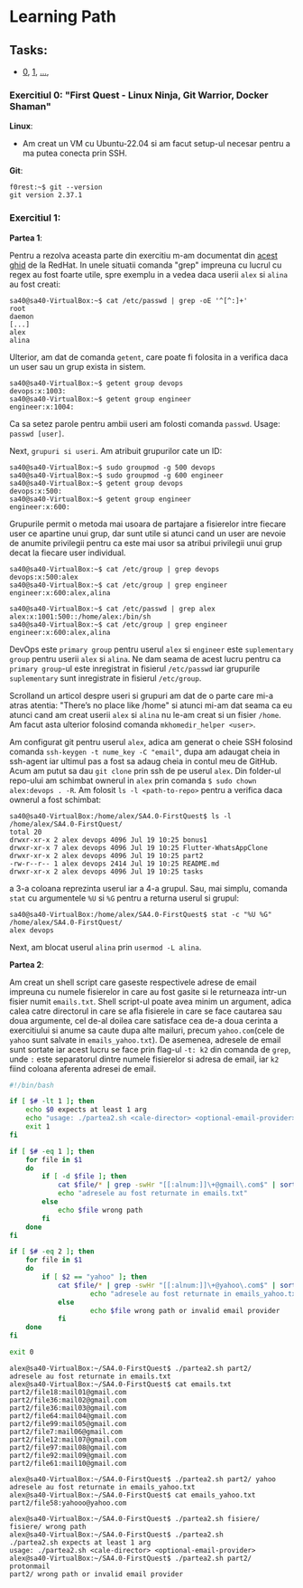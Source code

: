 # Learning Path

## Tasks:
- [0](https://github.com/GabrielBrezeanu/SA4.0-FirstQuest/blob/master/tasks/1stWEEK_README.md), [1](), [...](),

### Exercitiul 0: "First Quest - Linux Ninja, Git Warrior, Docker Shaman"

**Linux**:

- Am creat un VM cu Ubuntu-22.04 si am facut setup-ul necesar pentru a ma putea conecta prin SSH.

**Git**:
```console
f0rest:~$ git --version 
git version 2.37.1
```

### Exercitiul 1:
**Partea 1**:

Pentru a rezolva aceasta parte din exercitiu m-am documentat din [acest ghid](https://www.redhat.com/sysadmin/manage-permissions) de la RedHat.
In unele situatii comanda "grep" impreuna cu lucrul cu regex au fost foarte utile, spre exemplu in a vedea daca userii `alex` si `alina` au fost creati:
```console
sa40@sa40-VirtualBox:~$ cat /etc/passwd | grep -oE '^[^:]+'
root
daemon
[...]
alex
alina
```
Ulterior, am dat de comanda `getent`, care poate fi folosita in a verifica daca un user sau un grup exista in sistem.
```console
sa40@sa40-VirtualBox:~$ getent group devops
devops:x:1003:
sa40@sa40-VirtualBox:~$ getent group engineer
engineer:x:1004:
```

Ca sa setez parole pentru ambii useri am folosti comanda `passwd`. Usage: `passwd [user]`.

Next, `grupuri si useri`. Am atribuit grupurilor cate un ID:
```console
sa40@sa40-VirtualBox:~$ sudo groupmod -g 500 devops
sa40@sa40-VirtualBox:~$ sudo groupmod -g 600 engineer
sa40@sa40-VirtualBox:~$ getent group devops
devops:x:500:
sa40@sa40-VirtualBox:~$ getent group engineer
engineer:x:600:
```
Grupurile permit o metoda mai usoara de partajare a fisierelor intre fiecare user ce apartine unui grup, dar sunt utile si atunci cand un user are nevoie de anumite privilegii pentru ca este mai usor sa atribui privilegii unui grup decat la fiecare user individual.

```console
sa40@sa40-VirtualBox:~$ cat /etc/group | grep devops
devops:x:500:alex
sa40@sa40-VirtualBox:~$ cat /etc/group | grep engineer
engineer:x:600:alex,alina

sa40@sa40-VirtualBox:~$ cat /etc/passwd | grep alex
alex:x:1001:500::/home/alex:/bin/sh
sa40@sa40-VirtualBox:~$ cat /etc/group | grep engineer
engineer:x:600:alex,alina
```
DevOps este `primary group` pentru userul `alex` si `engineer` este `suplementary group` pentru userii `alex` si `alina`. Ne dam seama de acest lucru pentru ca `primary group`-ul este inregistrat in fisierul `/etc/passwd` iar grupurile `suplementary` sunt inregistrate in fisierul `/etc/group`.

Scrolland un articol despre useri si grupuri am dat de o parte care mi-a atras atentia: "There’s no place like /home" si atunci mi-am dat seama ca eu atunci cand am creat userii `alex` si `alina` nu le-am creat si un fisier `/home`. Am facut asta ulterior folosind comanda `mkhomedir_helper <user>`.

Am configurat git pentru userul `alex`, adica am generat o cheie SSH folosind comanda `ssh-keygen -t nume_key -C "email"`, dupa am adaugat cheia in ssh-agent iar ultimul pas a fost sa adaug cheia in contul meu de GitHub. Acum am putut sa dau `git clone` prin ssh de pe userul `alex`. Din folder-ul repo-ului am schimbat ownerul in `alex` prin comanda `$ sudo chown alex:devops . -R`. Am folosit `ls -l <path-to-repo>` pentru a verifica daca ownerul a fost schimbat:
```console
sa40@sa40-VirtualBox:/home/alex/SA4.0-FirstQuest$ ls -l /home/alex/SA4.0-FirstQuest/
total 20
drwxr-xr-x 2 alex devops 4096 Jul 19 10:25 bonus1
drwxr-xr-x 7 alex devops 4096 Jul 19 10:25 Flutter-WhatsAppClone
drwxr-xr-x 2 alex devops 4096 Jul 19 10:25 part2
-rw-r--r-- 1 alex devops 2414 Jul 19 10:25 README.md
drwxr-xr-x 2 alex devops 4096 Jul 19 10:25 tasks
```
a 3-a coloana reprezinta userul iar a 4-a grupul. Sau, mai simplu, comanda `stat` cu argumentele `%U` si `%G` pentru a returna userul si grupul:
```console
sa40@sa40-VirtualBox:/home/alex/SA4.0-FirstQuest$ stat -c "%U %G" /home/alex/SA4.0-FirstQuest/
alex devops
```
Next, am blocat userul `alina` prin `usermod -L alina`.

**Partea 2**:

Am creat un shell script care gaseste respectivele adrese de email impreuna cu numele fisierelor in care au fost gasite si le returneaza intr-un fisier numit `emails.txt`. Shell script-ul poate avea minim un argument, adica calea catre directorul in care se afla fisierele in care se face cautarea sau doua argumente, cel de-al doilea care satisface cea de-a doua cerinta a exercitiului si anume sa caute dupa alte mailuri, precum `yahoo.com`(cele de `yahoo` sunt salvate in `emails_yahoo.txt`). De asemenea, adresele de email sunt sortate iar acest lucru se face prin flag-ul `-t: k2` din comanda de `grep`, unde `:` este separatorul dintre numele fisierelor si adresa de email, iar `k2` fiind coloana aferenta adresei de email.
```bash
#!/bin/bash

if [ $# -lt 1 ]; then
	echo $0 expects at least 1 arg
	echo "usage: ./partea2.sh <cale-director> <optional-email-provider>"
	exit 1
fi

if [ $# -eq 1 ]; then
	for file in $1
	do
		if [ -d $file ]; then
			cat $file/* | grep -swHr "[[:alnum:]]\+@gmail\.com$" | sort -t: -k2 | uniq > emails.txt
			echo "adresele au fost returnate in emails.txt"
		else 
			echo $file wrong path
		fi
	done
fi

if [ $# -eq 2 ]; then
	for file in $1
	do
		if [ $2 == "yahoo" ]; then
			cat $file/* | grep -swHr "[[:alnum:]]\+@yahoo\.com$" | sort -t: -k2 | uniq > emails_yahoo.txt
                	echo "adresele au fost returnate in emails_yahoo.txt"
        	else
                	echo $file wrong path or invalid email provider
        	fi
	done
fi

exit 0
```

```console
alex@sa40-VirtualBox:~/SA4.0-FirstQuest$ ./partea2.sh part2/
adresele au fost returnate in emails.txt
alex@sa40-VirtualBox:~/SA4.0-FirstQuest$ cat emails.txt 
part2/file18:mail01@gmail.com
part2/file36:mail02@gmail.com
part2/file36:mail03@gmail.com
part2/file64:mail04@gmail.com
part2/file99:mail05@gmail.com
part2/file7:mail06@gmail.com
part2/file12:mail07@gmail.com
part2/file97:mail08@gmail.com
part2/file92:mail09@gmail.com
part2/file61:mail10@gmail.com
```

```console
alex@sa40-VirtualBox:~/SA4.0-FirstQuest$ ./partea2.sh part2/ yahoo
adresele au fost returnate in emails_yahoo.txt
alex@sa40-VirtualBox:~/SA4.0-FirstQuest$ cat emails_yahoo.txt 
part2/file58:yahooo@yahoo.com
```

```console
alex@sa40-VirtualBox:~/SA4.0-FirstQuest$ ./partea2.sh fisiere/
fisiere/ wrong path
alex@sa40-VirtualBox:~/SA4.0-FirstQuest$ ./partea2.sh 
./partea2.sh expects at least 1 arg
usage: ./partea2.sh <cale-director> <optional-email-provider>
alex@sa40-VirtualBox:~/SA4.0-FirstQuest$ ./partea2.sh part2/ protonmail
part2/ wrong path or invalid email provider
```